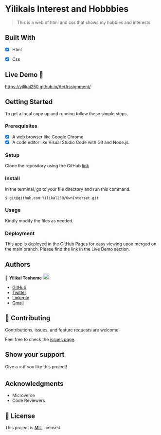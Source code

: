 # Yilikals Interest and Hobbbies

> This is a web of html and css that shows my hobbies and interests
## Built With

- [x] Html
- [x] Css



## Live Demo 🔗
https://yilikal250.github.io/ActAssignment/


## Getting Started

To get a local copy up and running follow these simple steps.

### Prerequisites

- [x] A web browser like Google Chrome
- [x] A code editor like Visual Studio Code with Git and Node.js.

### Setup

Clone the repository using the GitHub [link](git@github.com:Yilikal250/ActAssignment.git)

### Install

In the terminal, go to your file directory and run this command.

```
$ git@github.com:Yilikal250/OwnInterset.git
```

### Usage

Kindly modify the files as needed.

### Deployment

This app is deployed in the GitHub Pages for easy viewing upon merged on the main branch.
Please find the link in the Live Demo section.


## Authors

👤 **Yilikal Teshome** <img src="https://emojis.slackmojis.com/emojis/images/1531849430/4246/blob-sunglasses.gif?1531849430" width="20"/>

  - [GitHub](https://github.com/Yilikal250)
  - [Twitter](https://twitter.com/TeshomeYilikal)
  - [LinkedIn](www.linkedin.com/in/yilikal-teshome-b6493922a)
  - [Gmail](mailto:teshomeyilikal250@gmail.com)

## 🤝 Contributing

Contributions, issues, and feature requests are welcome!

Feel free to check the [issues page](https://github.com/Yilikal250/ActAssignment/issues).

## Show your support

Give a ⭐️ if you like this project!

## Acknowledgments

- Microverse
- Code Reviewers

## 📝 License

This project is [MIT](./MIT.md) licensed.
